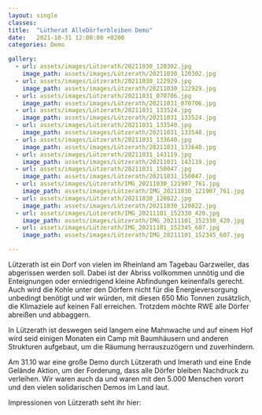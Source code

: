 ```yaml
---
layout: single
classes: 
title:  "Lütherat AlleDörferbleiben Demo"
date:   2021-10-31 12:00:00 +0200
categories: Demo

gallery:
  - url: assets/images/Lützerath/20211030_120302.jpg
    image_path: assets/images/Lützerath/20211030_120302.jpg
  - url: assets/images/Lützerath/20211030_122929.jpg
    image_path: assets/images/Lützerath/20211030_122929.jpg
  - url: assets/images/Lützerath/20211031_070706.jpg
    image_path: assets/images/Lützerath/20211031_070706.jpg
  - url: assets/images/Lützerath/20211031_133524.jpg
    image_path: assets/images/Lützerath/20211031_133524.jpg
  - url: assets/images/Lützerath/20211031_133540.jpg
    image_path: assets/images/Lützerath/20211031_133540.jpg
  - url: assets/images/Lützerath/20211031_133640.jpg
    image_path: assets/images/Lützerath/20211031_133640.jpg
  - url: assets/images/Lützerath/20211031_143119.jpg
    image_path: assets/images/Lützerath/20211031_143119.jpg
  - url: assets/images/Lützerath/20211031_150047.jpg
    image_path: assets/images/Lützerath/20211031_150047.jpg
  - url: assets/images/Lützerath/IMG_20211030_121907_761.jpg
    image_path: assets/images/Lützerath/IMG_20211030_121907_761.jpg
  - url: assets/images/Lützerath/20211030_120822.jpg
    image_path: assets/images/Lützerath/20211030_120822.jpg
  - url: assets/images/Lützerath/IMG_20211101_152330_420.jpg
    image_path: assets/images/Lützerath/IMG_20211101_152330_420.jpg
  - url: assets/images/Lützerath/IMG_20211101_152345_607.jpg
    image_path: assets/images/Lützerath/IMG_20211101_152345_607.jpg

---
```


Lützerath ist ein Dorf von vielen im Rheinland am Tagebau Garzweiler, das abgerissen werden soll. Dabei ist der Abriss vollkommen unnötig und die Enteignungen oder erniedrigend kleine Abfindungen keinenfalls gerecht. Auch wird die Kohle unter den Dörfern nicht für die Energieversorgung unbedingt benötigt und wir würden, mit diesen 650 Mio Tonnen zusätzlich, die Klimaziele auf keinen Fall erreichen. Trotzdem möchte RWE alle Dörfer abreißen und abbaggern. 
<br>
<p> </p>
In Lützerath ist deswegen seid langem eine Mahnwache und auf einem Hof wird seid einigen Monaten ein Camp mit Baumhäusern und anderen Strukturen aufgebaut, um die Räumung herrauszuzögern und zuverhindern. 
<br>
<p> </p>
Am 31.10 war eine große Demo durch Lützerath und Imerath und eine Ende Gelände Aktion, um der Forderung, dass alle Dörfer bleiben Nachdruck zu verleihen. Wir waren auch da und waren mit den 5.000 Menschen vorort und den vielen solidarischen Demos im Land laut. 
<br>
<p> </p>
Impressionen von Lützerath seht ihr hier: <br>

